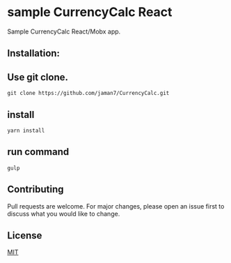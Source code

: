 # sample CurrencyCalc React
Sample CurrencyCalc React/Mobx app.

## Installation:

## Use git clone.
```
git clone https://github.com/jaman7/CurrencyCalc.git
```
## install
```
yarn install
```

## run command

```
gulp
```

## Contributing
Pull requests are welcome. For major changes, please open an issue first to discuss what you would like to change.

## License
[MIT](https://choosealicense.com/licenses/mit/)
